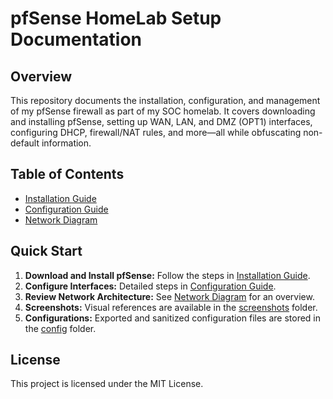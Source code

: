 # pfSense HomeLab Setup Documentation

## Overview
This repository documents the installation, configuration, and management of my pfSense firewall as part of my SOC homelab. It covers downloading and installing pfSense, setting up WAN, LAN, and DMZ (OPT1) interfaces, configuring DHCP, firewall/NAT rules, and more—all while obfuscating non-default information.

## Table of Contents
- [Installation Guide](./Installation-guide.md)
- [Configuration Guide](./docs/configuration-guide.md)
- [Network Diagram](./docs/network-diagram.md)

## Quick Start
1. **Download and Install pfSense:** Follow the steps in [Installation Guide](./docs/installation-guide.md).
2. **Configure Interfaces:** Detailed steps in [Configuration Guide](./docs/configuration-guide.md).
3. **Review Network Architecture:** See [Network Diagram](./docs/network-diagram.md) for an overview.
4. **Screenshots:** Visual references are available in the [screenshots](./screenshots/) folder.
5. **Configurations:** Exported and sanitized configuration files are stored in the [config](./config/) folder.

## License
This project is licensed under the MIT License.
